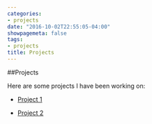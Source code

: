```yaml
---
categories:
- projects
date: "2016-10-02T22:55:05-04:00"
showpagemeta: false
tags:
- projects
title: Projects
---
```


##Projects

Here are some projects I have been working on:

- [Project 1](/Project1/)

- [Project 2](/Project2/)